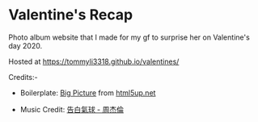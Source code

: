 # Valentine's Recap

Photo album website that I made for my gf to surprise her on Valentine's day 2020.

Hosted at https://tommyli3318.github.io/valentines/

Credits:-

* Boilerplate: [Big Picture](https://html5up.net/big-picture) from [html5up.net](https://html5up.net/)

* Music Credit: [告白氣球 - 周杰倫](https://www.youtube.com/watch?v=bu7nU9Mhpyo)
